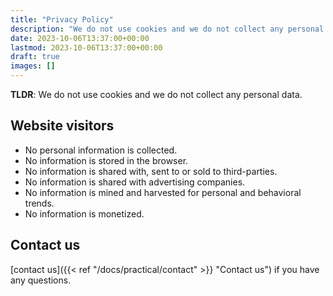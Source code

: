 ```yaml
---
title: "Privacy Policy"
description: "We do not use cookies and we do not collect any personal data."
date: 2023-10-06T13:37:00+00:00
lastmod: 2023-10-06T13:37:00+00:00
draft: true
images: []
---
```


__TLDR__: We do not use cookies and we do not collect any personal data.

## Website visitors

- No personal information is collected.
- No information is stored in the browser.
- No information is shared with, sent to or sold to third-parties.
- No information is shared with advertising companies.
- No information is mined and harvested for personal and behavioral trends.
- No information is monetized.

## Contact us

[contact us]({{< ref "/docs/practical/contact" >}} "Contact us") if you have any questions.
